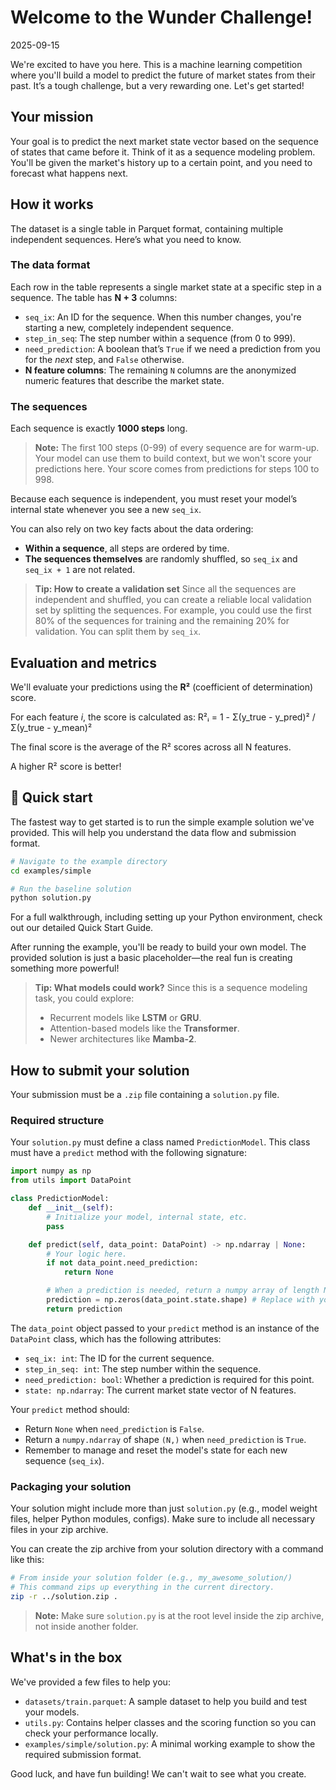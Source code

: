 # Welcome to the Wunder Challenge!
2025-09-15

We're excited to have you here. This is a machine learning competition where you'll build a model to predict the future of market states from their past. It’s a tough challenge, but a very rewarding one. Let's get started!

## Your mission

Your goal is to predict the next market state vector based on the sequence of states that came before it. Think of it as a sequence modeling problem. You'll be given the market's history up to a certain point, and you need to forecast what happens next.

## How it works

The dataset is a single table in Parquet format, containing multiple independent sequences. Here’s what you need to know.

### The data format

Each row in the table represents a single market state at a specific step in a sequence. The table has **N + 3** columns:

*   `seq_ix`: An ID for the sequence. When this number changes, you're starting a new, completely independent sequence.
*   `step_in_seq`: The step number within a sequence (from 0 to 999).
*   `need_prediction`: A boolean that’s `True` if we need a prediction from you for the *next* step, and `False` otherwise.
*   **N feature columns**: The remaining `N` columns are the anonymized numeric features that describe the market state.

### The sequences

Each sequence is exactly **1000 steps** long.

> **Note:**
> The first 100 steps (0-99) of every sequence are for warm-up. Your model can use them to build context, but we won't score your predictions here. Your score comes from predictions for steps 100 to 998.

Because each sequence is independent, you must reset your model’s internal state whenever you see a new `seq_ix`.

You can also rely on two key facts about the data ordering:
*   **Within a sequence**, all steps are ordered by time.
*   **The sequences themselves** are randomly shuffled, so `seq_ix` and `seq_ix + 1` are not related.

> **Tip: How to create a validation set**
> Since all the sequences are independent and shuffled, you can create a reliable local validation set by splitting the sequences. For example, you could use the first 80% of the sequences for training and the remaining 20% for validation. You can split them by `seq_ix`.

## Evaluation and metrics

We'll evaluate your predictions using the **R²** (coefficient of determination) score.

For each feature *i*, the score is calculated as:
R²ᵢ = 1 - Σ(y_true - y_pred)² / Σ(y_true - y_mean)²

The final score is the average of the R² scores across all N features.

A higher R² score is better!

## 🚀 Quick start

The fastest way to get started is to run the simple example solution we've provided. This will help you understand the data flow and submission format.

```bash
# Navigate to the example directory
cd examples/simple

# Run the baseline solution
python solution.py
```

For a full walkthrough, including setting up your Python environment, check out our detailed Quick Start Guide.

After running the example, you'll be ready to build your own model. The provided solution is just a basic placeholder—the real fun is creating something more powerful!

> **Tip: What models could work?**
> Since this is a sequence modeling task, you could explore:
> *   Recurrent models like **LSTM** or **GRU**.
> *   Attention-based models like the **Transformer**.
> *   Newer architectures like **Mamba-2**.

## How to submit your solution

Your submission must be a `.zip` file containing a `solution.py` file.

### Required structure

Your `solution.py` must define a class named `PredictionModel`. This class must have a `predict` method with the following signature:

```python
import numpy as np
from utils import DataPoint

class PredictionModel:
    def __init__(self):
        # Initialize your model, internal state, etc.
        pass

    def predict(self, data_point: DataPoint) -> np.ndarray | None:
        # Your logic here.
        if not data_point.need_prediction:
            return None

        # When a prediction is needed, return a numpy array of length N.
        prediction = np.zeros(data_point.state.shape) # Replace with your model's output
        return prediction
```

The `data_point` object passed to your `predict` method is an instance of the `DataPoint` class, which has the following attributes:
*   `seq_ix: int`: The ID for the current sequence.
*   `step_in_seq: int`: The step number within the sequence.
*   `need_prediction: bool`: Whether a prediction is required for this point.
*   `state: np.ndarray`: The current market state vector of N features.

Your `predict` method should:
*   Return `None` when `need_prediction` is `False`.
*   Return a `numpy.ndarray` of shape `(N,)` when `need_prediction` is `True`.
*   Remember to manage and reset the model's state for each new sequence (`seq_ix`).

### Packaging your solution

Your solution might include more than just `solution.py` (e.g., model weight files, helper Python modules, configs). Make sure to include all necessary files in your zip archive.

You can create the zip archive from your solution directory with a command like this:

```bash
# From inside your solution folder (e.g., my_awesome_solution/)
# This command zips up everything in the current directory.
zip -r ../solution.zip .
```

> **Note:** Make sure `solution.py` is at the root level inside the zip archive, not inside another folder.

## What's in the box

We've provided a few files to help you:

*   `datasets/train.parquet`: A sample dataset to help you build and test your models.
*   `utils.py`: Contains helper classes and the scoring function so you can check your performance locally.
*   `examples/simple/solution.py`: A minimal working example to show the required submission format.

Good luck, and have fun building! We can't wait to see what you create.
